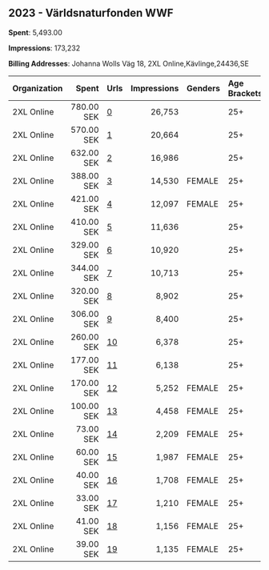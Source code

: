## 2023 - Världsnaturfonden WWF 
**Spent**: 5,493.00

**Impressions**: 173,232

**Billing Addresses**: Johanna Wolls Väg 18, 2XL Online,Kävlinge,24436,SE

|Organization|Spent|Urls|Impressions|Genders|Age Brackets|Country Codes|
|:---|---:|:---|---:|:---|:---|:---|
|2XL Online|780.00 SEK|[0](https://www.snap.com/political-ads/asset/18f20952759f58c97104549b5d008862007a28aa71bfb662420b02e58176cb47?mediaType=png)|26,753||25+|sweden|
|2XL Online|570.00 SEK|[1](https://www.snap.com/political-ads/asset/a7c9d08fe4b53a9a14d8c8809448aca5ecc9b7c6afc3d8dd3e5bc6386b3f5a0c?mediaType=png)|20,664||25+|sweden|
|2XL Online|632.00 SEK|[2](https://www.snap.com/political-ads/asset/82298d52f838d4c28a4910bbcb3f9290905d9964c0957eb354d7d13b15a10a09?mediaType=png)|16,986||25+|sweden|
|2XL Online|388.00 SEK|[3](https://www.snap.com/political-ads/asset/5eaadf9c42793d84ffbcfbdd4a33dc9dfad28fd5ea6d44b7cbb9eb9649ad7060?mediaType=png)|14,530|FEMALE|25+|sweden|
|2XL Online|421.00 SEK|[4](https://www.snap.com/political-ads/asset/6b2ebde0e6b256ac6b7f39dff748f954992de5e2d7d8aa4c3bf48f68115b55f9?mediaType=png)|12,097|FEMALE|25+|sweden|
|2XL Online|410.00 SEK|[5](https://www.snap.com/political-ads/asset/53ea52f5ad457e420f1d42621868ae49ee9a9a47abd544855175441294ebf6b2?mediaType=png)|11,636||25+|sweden|
|2XL Online|329.00 SEK|[6](https://www.snap.com/political-ads/asset/0614c4f75e97c25e19ac705288516d27bbd3c48de9723a3ae0df70b558275c7f?mediaType=png)|10,920||25+|sweden|
|2XL Online|344.00 SEK|[7](https://www.snap.com/political-ads/asset/8418e1f55ae5d5644ff41594374c25a2a9f586deecb418a12363166fce33fd26?mediaType=png)|10,713||25+|sweden|
|2XL Online|320.00 SEK|[8](https://www.snap.com/political-ads/asset/dd6f7623f359802b0a76b0bcb305a69f055c7dd212047f9b744916ca2a9f5994?mediaType=png)|8,902||25+|sweden|
|2XL Online|306.00 SEK|[9](https://www.snap.com/political-ads/asset/4d4b725f907b1ac5e7fb17fccdea4c93344a4c18ffc9d52884769ee477efb50f?mediaType=png)|8,400||25+|sweden|
|2XL Online|260.00 SEK|[10](https://www.snap.com/political-ads/asset/6b2ebde0e6b256ac6b7f39dff748f954992de5e2d7d8aa4c3bf48f68115b55f9?mediaType=png)|6,378||25+|sweden|
|2XL Online|177.00 SEK|[11](https://www.snap.com/political-ads/asset/5eaadf9c42793d84ffbcfbdd4a33dc9dfad28fd5ea6d44b7cbb9eb9649ad7060?mediaType=png)|6,138||25+|sweden|
|2XL Online|170.00 SEK|[12](https://www.snap.com/political-ads/asset/8418e1f55ae5d5644ff41594374c25a2a9f586deecb418a12363166fce33fd26?mediaType=png)|5,252|FEMALE|25+|sweden|
|2XL Online|100.00 SEK|[13](https://www.snap.com/political-ads/asset/0614c4f75e97c25e19ac705288516d27bbd3c48de9723a3ae0df70b558275c7f?mediaType=png)|4,458|FEMALE|25+|sweden|
|2XL Online|73.00 SEK|[14](https://www.snap.com/political-ads/asset/53ea52f5ad457e420f1d42621868ae49ee9a9a47abd544855175441294ebf6b2?mediaType=png)|2,209|FEMALE|25+|sweden|
|2XL Online|60.00 SEK|[15](https://www.snap.com/political-ads/asset/4d4b725f907b1ac5e7fb17fccdea4c93344a4c18ffc9d52884769ee477efb50f?mediaType=png)|1,987|FEMALE|25+|sweden|
|2XL Online|40.00 SEK|[16](https://www.snap.com/political-ads/asset/82298d52f838d4c28a4910bbcb3f9290905d9964c0957eb354d7d13b15a10a09?mediaType=png)|1,708|FEMALE|25+|sweden|
|2XL Online|33.00 SEK|[17](https://www.snap.com/political-ads/asset/dd6f7623f359802b0a76b0bcb305a69f055c7dd212047f9b744916ca2a9f5994?mediaType=png)|1,210|FEMALE|25+|sweden|
|2XL Online|41.00 SEK|[18](https://www.snap.com/political-ads/asset/18f20952759f58c97104549b5d008862007a28aa71bfb662420b02e58176cb47?mediaType=png)|1,156|FEMALE|25+|sweden|
|2XL Online|39.00 SEK|[19](https://www.snap.com/political-ads/asset/a7c9d08fe4b53a9a14d8c8809448aca5ecc9b7c6afc3d8dd3e5bc6386b3f5a0c?mediaType=png)|1,135|FEMALE|25+|sweden|
